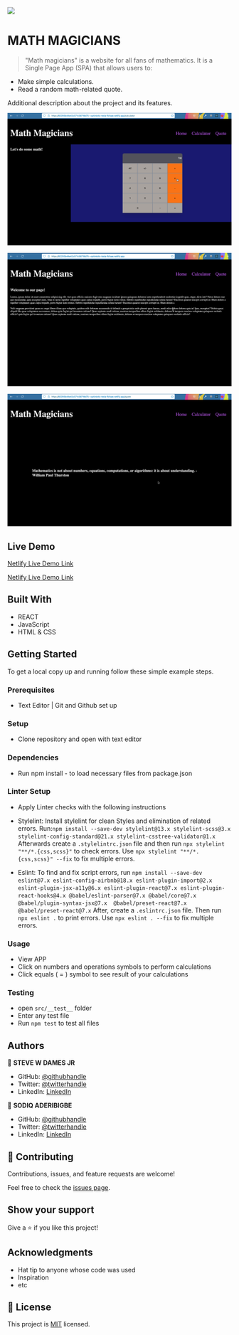 ![](https://img.shields.io/badge/Microverse-blueviolet)

# MATH MAGICIANS

> "Math magicians" is a website for all fans of mathematics. It is a Single Page App (SPA) that allows users to:

- Make simple calculations.
- Read a random math-related quote.

Additional description about the project and its features.

![screenshot](./src/Images/img-calc.png)

![screenshot](./src/Images/img-home.png)

![screenshot](./src/Images/img-quotes.png)


## Live Demo

[Netlify Live Demo Link](https://62293b44e42c571c58718d75--optimistic-tesla-fb1aae.netlify.app/quote)

[Netlify Live Demo Link](https://62293b44e42c571c58718d75--optimistic-tesla-fb1aae.netlify.app/quote)


## Built With

- REACT
- JavaScript
- HTML & CSS


## Getting Started

To get a local copy up and running follow these simple example steps.


### Prerequisites

- Text Editor | Git and Github set up


### Setup

- Clone repository and open with text editor
  

### Dependencies

- Run npm install - to load necessary files from package.json
  

### Linter Setup

- Apply Linter checks with the following instructions

* Stylelint: Install stylelint for clean Styles and elimination of related errors.
 Run:`npm install --save-dev stylelint@13.x stylelint-scss@3.x stylelint-config-standard@21.x stylelint-csstree-validator@1.x`
 Afterwards create a `.stylelintrc.json` file and then run `npx stylelint "**/*.{css,scss}"` to check errors. Use `npx stylelint "**/*.{css,scss}" --fix` to fix multiple errors.

* Eslint: To find and fix script errors, run `npm install --save-dev eslint@7.x eslint-config-airbnb@18.x eslint-plugin-import@2.x eslint-plugin-jsx-a11y@6.x eslint-plugin-react@7.x eslint-plugin-react-hooks@4.x @babel/eslint-parser@7.x @babel/core@7.x  @babel/plugin-syntax-jsx@7.x  @babel/preset-react@7.x @babel/preset-react@7.x`
After, create a `.eslintrc.json` file.
Then run `npx eslint .` to print errors. 
Use `npx eslint . --fix` to fix multiple errors.


### Usage

- View APP 
- Click on numbers and operations symbols to perform calculations
- Click equals ( = ) symbol to see result of your calculations


### Testing

- open `src/__test__` folder
- Enter any test file
- Run `npm test` to test all files


## Authors

👤 **STEVE W DAMES JR**

- GitHub: [@githubhandle](https://github.com/steveWDamesJr)
- Twitter: [@twitterhandle](https://twitter.com/Steve88312331)
- LinkedIn: [LinkedIn](https://www.linkedin.com/in/steve-w-dames-jr/)

👤 **SODIQ ADERIBIGBE**

- GitHub: [@githubhandle](https://github.com/deyemiobaa)
- Twitter: [@twitterhandle](https://twitter.com/deyemiobaa)
- LinkedIn: [LinkedIn](https://www.linkedin.com/in/sodiqa/)


## 🤝 Contributing

Contributions, issues, and feature requests are welcome!

Feel free to check the [issues page](../../issues/).


## Show your support

Give a ⭐️ if you like this project!


## Acknowledgments

- Hat tip to anyone whose code was used
- Inspiration
- etc


## 📝 License

This project is [MIT](./MIT.md) licensed.
